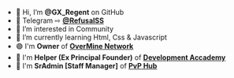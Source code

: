 - 👋 Hi, I’m **@GX_Regent** on GitHub
- 🔵 Telegram ⇨ [**@RefusalSS**](https://t.me/RefusalSS)
- 👀 I’m interested in Community
- 🌱 I’m currently learning Html, Css & Javascript
- 🟣 I'm **Owner** of [**OverMine Network**](https://discord.overmine.it)
- 💠 I'm **Helper (Ex Principal Founder)** of [**Development Accademy**](https://discord.gg/c92ySfQwCM)
- 🔰  I'm **SrAdmin [Staff Manager]** of [**PvP Hub**](https://discord.pvphub.it)


<!---
Esplosioneh/Esplosioneh is a ✨ special ✨ repository because its `README.md` (this file) appears on your GitHub profile.
You can click the Preview link to take a look at your changes.
--->
